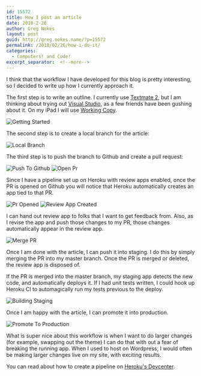 ```yaml
---
id: 15572
title: How I post an article
date: 2018-2-26
author: Greg Nokes
layout: post
guid: http://greg.nokes.name/?p=15572
permalink: /2018/02/26/how-i-do-it/
categories:
  - Computers! and Code!
excerpt_separator:  <!--more-->
---
```

I think that the workflow I have developed for this blog is pretty interesting, so I decided to write up how I currently approach it.
<!--more-->

The first step is to write an outline. I currently use [Textmate 2](http://macromates.com), but I am thinking about trying out [Visual Studio](https://code.visualstudio.com), as a few friends have been gushing about it. On my iPad I will use [Working Copy](https://workingcopyapp.com).

![Getting Started](/wp-content/uploads/2018/02/textmate-getting-started.png)

The second step is to create a local branch for the article:

![Local Branch](/wp-content/uploads/2018/02/local-branch.png)

The third step is to push the branch to Github and create a pull request:

![Push To Github](/wp-content/uploads/2018/02/push-to-github.png)
![Open Pr](/wp-content/uploads/2018/02/open-pr.png)

Since I have a pipeline set up on Heroku with review apps enabled, once the PR is opened on Github you will notice that Heroku automatically creates an app tied to that PR.

![Pr Opened](/wp-content/uploads/2018/02/pr-opened.png)
![Review App Created](/wp-content/uploads/2018/02/review-app-created.png)

I can hand out review app to folks that I want to get feedback from. Also, as I revise the app and push those changes to my PR, those changes automatically appear in the review app.

![Merge PR](/wp-content/uploads/2018/02/Merge-PR.png)

Once I am done with the article, I can push it into staging. I do this by simply merging the PR into my master branch. Once the PR is merged or deleted, the review app is disposed of.

If the PR is merged into the master branch, my staging app detects the new code, and automatically deploys it. If I had unit tests written, I could hook up Heroku CI to automagically run my tests previous to the deploy.

![Building Staging](/wp-content/uploads/2018/02/Building-Staging.png)

Once I am happy with the article, I can promote it into production.

![Promote To Production](/wp-content/uploads/2018/02/Promote-to-Production.png)

What is super nice about this workflow is when I want to do larger changes (for example, swapping out the theme) I can do that with out a fear of breaking the running app. When I used to host on Wordpress, I would often be making larger changes live on my site, with exciting results.

You can read about how to create a pipeline on [Heroku's Devcenter](https://devcenter.heroku.com/articles/pipelines).
